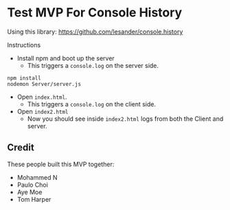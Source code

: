 # Test MVP For Console History

Using this library: https://github.com/lesander/console.history

Instructions

- Install npm and boot up the server
  - This triggers a `console.log` on the server side.
```
npm install
nodemon Server/server.js
```
- Open `index.html`.
  - This triggers a `console.log` on the client side.
- Open `index2.html`
  - Now you should see inside `index2.html` logs from both the Client and server.

## Credit

These people built this MVP together:

- Mohammed N
- Paulo Choi
- Aye Moe
- Tom Harper


